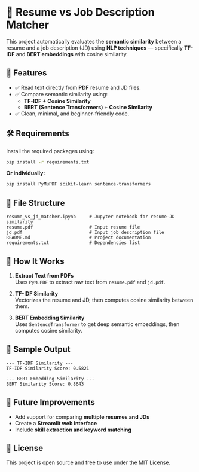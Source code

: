 
# 📄 Resume vs Job Description Matcher

This project automatically evaluates the **semantic similarity** between a resume and a job description (JD) using **NLP techniques** — specifically **TF-IDF** and **BERT embeddings** with cosine similarity.

## 🚀 Features
- ✅ Read text directly from **PDF** resume and JD files.
- ✅ Compare semantic similarity using:
  - **TF-IDF + Cosine Similarity**
  - **BERT (Sentence Transformers) + Cosine Similarity**
- ✅ Clean, minimal, and beginner-friendly code.

## 🛠️ Requirements

Install the required packages using:

```bash
pip install -r requirements.txt
```

**Or individually:**

```bash
pip install PyMuPDF scikit-learn sentence-transformers
```

## 📁 File Structure

```
resume_vs_jd_matcher.ipynb     # Jupyter notebook for resume-JD similarity
resume.pdf                     # Input resume file
jd.pdf                         # Input job description file
README.md                      # Project documentation
requirements.txt               # Dependencies list
```

## 📌 How It Works

1. **Extract Text from PDFs**  
   Uses `PyMuPDF` to extract raw text from `resume.pdf` and `jd.pdf`.

2. **TF-IDF Similarity**  
   Vectorizes the resume and JD, then computes cosine similarity between them.

3. **BERT Embedding Similarity**  
   Uses `SentenceTransformer` to get deep semantic embeddings, then computes cosine similarity.

## 🧪 Sample Output

```
--- TF-IDF Similarity ---
TF-IDF Similarity Score: 0.5821

--- BERT Embedding Similarity ---
BERT Similarity Score: 0.8643
```

## 🧠 Future Improvements
- Add support for comparing **multiple resumes and JDs**
- Create a **Streamlit web interface**
- Include **skill extraction and keyword matching**

## 📜 License
This project is open source and free to use under the MIT License.
